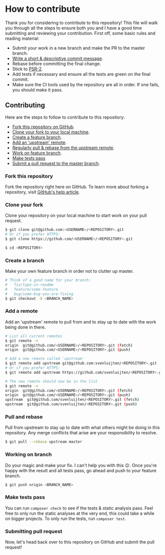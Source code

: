 # How to contribute
Thank you for considering to contribute to this repository! This file will walk you through all the steps to ensure both
you and I have a good time submitting and reviewing your contribution. First off, some basic rules and reading material:

- Submit your work in a new branch and make the PR to the master branch.
- [Write a short & descriptive commit message](http://chris.beams.io/posts/git-commit/).
- Rebase before committing the final change.
- Stick to [PSR-2](http://www.php-fig.org/psr/psr-2/).
- Add tests if necessary and ensure all the tests are green on the final commit.
- Make sure the CI tools used by the repository are all in order. If one fails, you should make it pass.

## Contributing
Here are the steps to follow to contribute to this repository:

- [Fork this repository on GitHub](#fork-this-repository).
- [Clone your fork to your local machine](#clone-your-fork).
- [Create a feature branch](#create-a-branch).
- [Add an 'upstream' remote](#add-a-remote).
- [Regularly pull & rebase from the upstream remote](#pull-and-rebase).
- [Work on feature branch](#working-on-branch).
- [Make tests pass](#make-tests-pass)
- [Submit a pull request to the master branch](#submitting-pull-request).

### Fork this repository
Fork the repository right here on GitHub. To learn more about forking a repository, visit
[GitHub's help article](https://help.github.com/articles/fork-a-repo/).

### Clone your fork
Clone your repository on your local machine to start work on your pull request.

```bash
$ git clone git@github.com:<USERNAME>/<REPOSITORY>.git
# Or if you prefer HTTPS:
$ git clone https://github.com/<USERNAME>/<REPOSITORY>.git

$ cd <REPOSITORY>
```

### Create a branch
Make your own feature branch in order not to clutter up master.

```bash
# Think of a good name for your branch:
#   fix/typo-in-readme
#   feature/some-feature
#   bug/some-bug-you-are-fixing
$ git checkout -b <BRANCH_NAME>
```

### Add a remote
Add an 'upstream' remote to pull from and to stay up to date with the work being done in there.

```bash
# List all current remotes
$ git remote -v
origin  git@github.com/<USERNAME>/<REPOSITORY>.git (fetch)
origin  git@github.com/<USERNAME>/<REPOSITORY>.git (push)

# Add a new remote called 'upstream'
$ git remote add upstream git@github.com:svenluijten/<REPOSITORY>.git
# Or if you prefer HTTPS:
$ git remote add upstream https://github.com/svenluijten/<REPOSITORY>.git

# The new remote should now be in the list
$ git remote -v
origin  git@github.com/<USERNAME>/<REPOSITORY>.git (fetch)
origin  git@github.com/<USERNAME>/<REPOSITORY>.git (push)
upstream  git@github.com/svenluijten/<REPOSITORY>.git (fetch)
upstream  git@github.com/svenluijten/<REPOSITORY>.git (push)
```

### Pull and rebase
Pull from upstream to stay up to date with what others might be doing in this repository. Any merge conflicts that arise
are your responsibility to resolve.

```bash
$ git pull --rebase upstream master
```

### Working on branch
Do your magic and make your fix. I can't help you with this :wink:. Once you're happy with the result and all tests pass,
go ahead and push to your feature branch.

```bash
$ git push origin <BRANCH_NAME>
```

### Make tests pass
You can run `composer check` to see if the tests & static analysis pass. Feel free to only run the static analyses at the
very end, this could take a while on bigger projects. To only run the tests, run `composer test`.

### Submitting pull request
Now, let's head back over to this repository on GitHub and submit the pull request!
